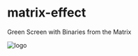 # matrix-effect
Green Screen with Binaries from the Matrix


![logo](https://user-images.githubusercontent.com/55234706/173238451-a5625a56-b37b-49df-9fc6-10d04fefce3f.png)
